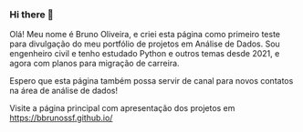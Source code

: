 ### Hi there 👋
Olá!
Meu nome é Bruno Oliveira, e criei esta página como primeiro teste para divulgação do meu portfólio de projetos em Análise de Dados.
Sou engenheiro civil e tenho estudado Python e outros temas desde 2021, e agora com planos para migração de carreira.

Espero que esta página também possa servir de canal para novos contatos na área de análise de dados!

Visite a página principal com apresentação dos projetos em <https://bbrunossf.github.io/>

<!--
**bbrunossf/bbrunossf** is a ✨ _special_ ✨ repository because its `README.md` (this file) appears on your GitHub profile.

Here are some ideas to get you started:

- 🔭 I’m currently working on ...
- 🌱 I’m currently learning ...
- 👯 I’m looking to collaborate on ...
- 🤔 I’m looking for help with ...
- 💬 Ask me about ...
- 📫 How to reach me: ...
- 😄 Pronouns: ...
- ⚡ Fun fact: ...
-->
